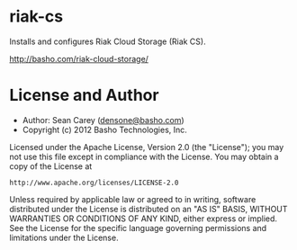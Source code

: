 # riak-cs

Installs and configures Riak Cloud Storage (Riak CS).

http://basho.com/riak-cloud-storage/

# License and Author

* Author: Sean Carey (<densone@basho.com>)
* Copyright (c) 2012 Basho Technologies, Inc.

Licensed under the Apache License, Version 2.0 (the "License");
you may not use this file except in compliance with the License.
You may obtain a copy of the License at

    http://www.apache.org/licenses/LICENSE-2.0

Unless required by applicable law or agreed to in writing, software
distributed under the License is distributed on an "AS IS" BASIS,
WITHOUT WARRANTIES OR CONDITIONS OF ANY KIND, either express or implied.
See the License for the specific language governing permissions and
limitations under the License.
